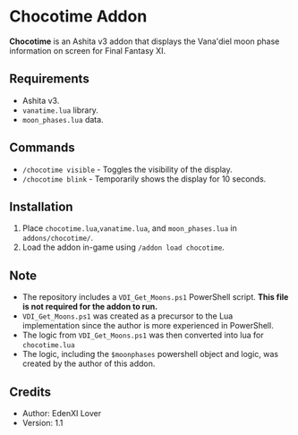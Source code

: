# Chocotime Addon

**Chocotime** is an Ashita v3 addon that displays the Vana'diel moon phase information on screen for Final Fantasy XI.

## Requirements
- Ashita v3.
- `vanatime.lua` library.
- `moon_phases.lua` data.

## Commands
- `/chocotime visible` - Toggles the visibility of the display.
- `/chocotime blink` - Temporarily shows the display for 10 seconds.

## Installation
1. Place `chocotime.lua`,`vanatime.lua`, and `moon_phases.lua` in `addons/chocotime/`.
2. Load the addon in-game using `/addon load chocotime`.

## Note
- The repository includes a `VDI_Get_Moons.ps1` PowerShell script. **This file is not required for the addon to run.**
- `VDI_Get_Moons.ps1` was created as a precursor to the Lua implementation since the author is more experienced in PowerShell.
- The logic from `VDI_Get_Moons.ps1` was then converted into lua for `chocotime.lua`
- The logic, including the `$moonphases` powershell object and logic, was created by the author of this addon.

## Credits
- Author: EdenXI Lover
- Version: 1.1
